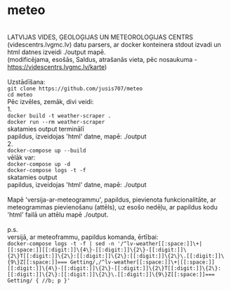 # meteo
</br>LATVIJAS VIDES, ĢEOLOĢIJAS UN METEOROLOĢIJAS CENTRS (videscentrs.lvgmc.lv) datu parsers, ar docker konteinera stdout izvadi un html datnes izveidi ./output mapē.
</br>(modificējama, esošās, Saldus, atrašanās vieta, pēc nosaukuma - https://videscentrs.lvgmc.lv/karte)  
</br>Uzstādīšana:
</br>`git clone https://github.com/jusis707/meteo`
</br>`cd meteo`
</br>Pēc izvēles, zemāk, divi veidi:
</br>1.
</br>`docker build -t weather-scraper .`
</br>`docker run --rm weather-scraper`
</br>skatamies output terminālī
</br>papildus, izveidojas 'html' datne, mapē: ./output
</br>2.
</br>`docker-compose up --build`
</br>vēlāk var:
</br>`docker-compose up -d`
</br>`docker-compose logs -t -f`
</br>skatamies output
</br>papildus, izveidojas 'html' datne, mapē: ./output
</br>
</br>Mapē 'versija-ar-meteogrammu', papildus, pievienota funkcionalitāte, ar meteogrammas pievienošanu (attēls), uz esošo nedēļu, ar papildus kodu 'html' failā un attēlu mapē ./output.
</br>
</br>p.s.
</br>versijā, ar meteoframmu, papildus komanda, ērtībai:
</br>`docker-compose logs -t -f | sed -n '/^lv-weather[[:space:]]\+|[[:space:]][[:digit:]]\{4\}-[[:digit:]]\{2\}-[[:digit:]]\{2\}T[[:digit:]]\{2\}:[[:digit:]]\{2\}:[[:digit:]]\{2\}\.[[:digit:]]\{9\}Z[[:space:]]=== Getting/,/^lv-weather[[:space:]]\+|[[:space:]][[:digit:]]\{4\}-[[:digit:]]\{2\}-[[:digit:]]\{2\}T[[:digit:]]\{2\}:[[:digit:]]\{2\}:[[:digit:]]\{2\}\.[[:digit:]]\{9\}Z[[:space:]]=== Getting/ { //b; p }'`
</br>
</br>


